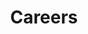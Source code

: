 ---
order: 5
title: Careers
link: careers.html
externallink: ""
class: "menu-link link-navigation "
classactive: "active"
---